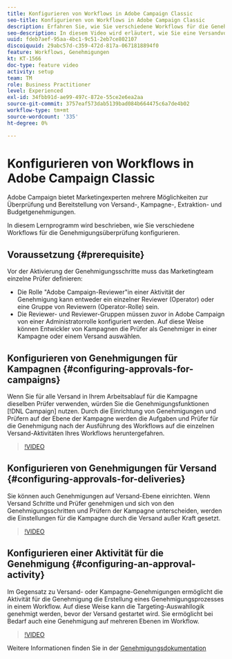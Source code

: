 ```yaml
---
title: Konfigurieren von Workflows in Adobe Campaign Classic
seo-title: Konfigurieren von Workflows in Adobe Campaign Classic
description: Erfahren Sie, wie Sie verschiedene Workflows für die Genehmigungsüberprüfung konfigurieren.
seo-description: In diesem Video wird erläutert, wie Sie eine Versandvorlage in ACCAdobe Kampagne konfigurieren und verwenden können. Es werden verschiedene Optionen für Marketingexperten zur Überprüfung und Bereitstellung von Versand-Inhalten, Kampagne-Zielgruppe, Extraktion von Daten und Budgetgenehmigungen erläutert. In diesem Lernprogramm wird beschrieben, wie Sie verschiedene Workflows für die Genehmigungsüberprüfung konfigurieren.
uuid: fdeb7aef-95aa-4bc1-9c51-2eb7ce802107
discoiquuid: 29abc57d-c359-472d-817a-0671818894f0
feature: Workflows, Genehmigungen
kt: KT-1566
doc-type: feature video
activity: setup
team: TM
role: Business Practitioner
level: Experienced
exl-id: 34fbb91d-ae99-497c-872e-55ce2e6ea2aa
source-git-commit: 3757eaf573dab5139bad084b664475c6a7de4b02
workflow-type: tm+mt
source-wordcount: '335'
ht-degree: 0%

---
```


# Konfigurieren von Workflows in Adobe Campaign Classic

Adobe Campaign bietet Marketingexperten mehrere Möglichkeiten zur Überprüfung und Bereitstellung von Versand-, Kampagne-, Extraktion- und Budgetgenehmigungen.

In diesem Lernprogramm wird beschrieben, wie Sie verschiedene Workflows für die Genehmigungsüberprüfung konfigurieren.

## Voraussetzung {#prerequisite}

Vor der Aktivierung der Genehmigungsschritte muss das Marketingteam einzelne Prüfer definieren:

* Die Rolle &quot;Adobe Campaign-Reviewer&quot;in einer Aktivität der Genehmigung kann entweder ein einzelner Reviewer (Operator) oder eine Gruppe von Reviewern (Operator-Rolle) sein.
* Die Reviewer- und Reviewer-Gruppen müssen zuvor in Adobe Campaign von einer Administratorrolle konfiguriert werden. Auf diese Weise können Entwickler von Kampagnen die Prüfer als Genehmiger in einer Kampagne oder einem Versand auswählen.

## Konfigurieren von Genehmigungen für Kampagnen {#configuring-approvals-for-campaigns}

Wenn Sie für alle Versand in Ihrem Arbeitsablauf für die Kampagne dieselben Prüfer verwenden, würden Sie die Genehmigungsfunktionen [!DNL Campaign] nutzen. Durch die Einrichtung von Genehmigungen und Prüfern auf der Ebene der Kampagne werden die Aufgaben und Prüfer für die Genehmigung nach der Ausführung des Workflows auf die einzelnen Versand-Aktivitäten Ihres Workflows heruntergefahren.

>[!VIDEO](https://video.tv.adobe.com/v/25175?quality=12)

## Konfigurieren von Genehmigungen für Versand {#configuring-approvals-for-deliveries}

Sie können auch Genehmigungen auf Versand-Ebene einrichten. Wenn Versand Schritte und Prüfer genehmigen und sich von den Genehmigungsschritten und Prüfern der Kampagne unterscheiden, werden die Einstellungen für die Kampagne durch die Versand außer Kraft gesetzt.

>[!VIDEO](https://video.tv.adobe.com/v/25176?quality=12)

## Konfigurieren einer Aktivität für die Genehmigung {#configuring-an-approval-activity}

Im Gegensatz zu Versand- oder Kampagne-Genehmigungen ermöglicht die Aktivität für die Genehmigung die Erstellung eines Genehmigungsprozesses in einem Workflow. Auf diese Weise kann die Targeting-Auswahllogik genehmigt werden, bevor der Versand gestartet wird. Sie ermöglicht bei Bedarf auch eine Genehmigung auf mehreren Ebenen im Workflow.

>[!VIDEO](https://video.tv.adobe.com/v/25174?quality=12)

Weitere Informationen finden Sie in der [Genehmigungsdokumentation](https://experienceleague.adobe.com/docs/campaign-classic/using/automating-with-workflows/flow-control-activities/approval.html)
